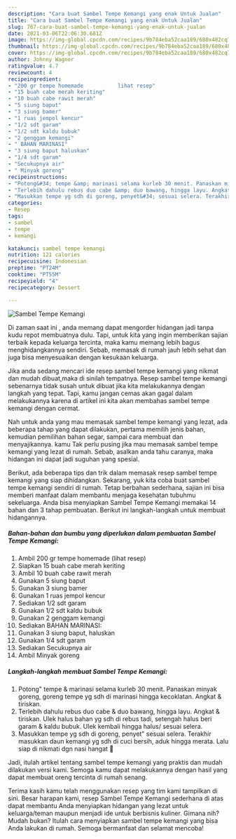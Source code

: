```yaml
---
description: "Cara buat Sambel Tempe Kemangi yang enak Untuk Jualan"
title: "Cara buat Sambel Tempe Kemangi yang enak Untuk Jualan"
slug: 767-cara-buat-sambel-tempe-kemangi-yang-enak-untuk-jualan
date: 2021-03-06T22:06:30.681Z
image: https://img-global.cpcdn.com/recipes/9b784eba52caa189/680x482cq70/sambel-tempe-kemangi-foto-resep-utama.jpg
thumbnail: https://img-global.cpcdn.com/recipes/9b784eba52caa189/680x482cq70/sambel-tempe-kemangi-foto-resep-utama.jpg
cover: https://img-global.cpcdn.com/recipes/9b784eba52caa189/680x482cq70/sambel-tempe-kemangi-foto-resep-utama.jpg
author: Johnny Wagner
ratingvalue: 4.7
reviewcount: 4
recipeingredient:
- "200 gr tempe homemade           lihat resep"
- "15 buah cabe merah keriting"
- "10 buah cabe rawit merah"
- "5 siung baput"
- "3 siung bamer"
- "1 ruas jempol kencur"
- "1/2 sdt garam"
- "1/2 sdt kaldu bubuk"
- "2 genggam kemangi"
- " BAHAN MARINASI"
- "3 siung baput haluskan"
- "1/4 sdt garam"
- "Secukupnya air"
- " Minyak goreng"
recipeinstructions:
- "Potong&#34; tempe &amp; marinasi selama kurleb 30 menit. Panaskan minyak goreng, goreng tempe yg sdh di marinasi hingga kecoklatan. Angkat &amp; tiriskan."
- "Terlebih dahulu rebus duo cabe &amp; duo bawang, hingga layu. Angkat &amp; tiriskan. Ulek halus bahan yg sdh di rebus tadi, setengah halus beri garam &amp; kaldu bubuk. Ulek kembali hingga halus/ sesuai selera."
- "Masukkan tempe yg sdh di goreng, penyet&#34; sesuai selera. Terakhir masukkan daun kemangi yg sdh di cuci bersih, aduk hingga merata. Lalu siap di nikmati dgn nasi hangat 🤤"
categories:
- Resep
tags:
- sambel
- tempe
- kemangi

katakunci: sambel tempe kemangi 
nutrition: 121 calories
recipecuisine: Indonesian
preptime: "PT24M"
cooktime: "PT55M"
recipeyield: "4"
recipecategory: Dessert

---
```



![Sambel Tempe Kemangi](https://img-global.cpcdn.com/recipes/9b784eba52caa189/680x482cq70/sambel-tempe-kemangi-foto-resep-utama.jpg)

Di zaman  saat ini , anda memang dapat mengorder hidangan jadi tanpa kudu repot membuatnya dulu. Tapi, untuk kita yang ingin memberikan sajian terbaik kepada keluarga tercinta, maka kamu memang lebih bagus menghidangkannya sendiri. Sebab, memasak di rumah jauh lebih sehat dan juga bisa menyesuaikan dengan kesukaan keluarga.

Jika anda sedang mencari ide resep sambel tempe kemangi yang nikmat dan mudah dibuat,maka di sinilah tempatnya. Resep sambel tempe kemangi  sebenarnya tidak susah untuk dibuat jika kita melakukannya dengan langkah yang tepat. Tapi, kamu jangan cemas akan gagal dalam melakukannya 
karena di artikel ini kita akan membahas sambel tempe kemangi dengan cermat.  



Nah untuk anda yang mau memasak sambel tempe kemangi yang lezat, ada beberapa tahap yang dapat dilakukan, pertama memilih jenis bahan, kemudian pemilihan bahan segar, sampai cara membuat dan menyajikannya. kamu Tak perlu pusing jika mau memasak sambel tempe kemangi yang lezat di rumah. Sebab, asalkan anda  tahu caranya, maka hidangan ini dapat jadi suguhan yang spesial.

Berikut, ada beberapa tips dan trik dalam memasak resep sambel tempe kemangi yang siap dihidangkan. Sekarang, yuk kita coba buat sambel tempe kemangi sendiri di rumah. Tetap berbahan sederhana, sajian ini bisa memberi manfaat dalam membantu menjaga kesehatan tubuhmu sekeluarga. Anda bisa menyiapkan Sambel Tempe Kemangi memakai 14 bahan dan 3 tahap pembuatan. Berikut ini langkah-langkah untuk membuat hidangannya.

<!--inarticleads1-->

##### Bahan-bahan dan bumbu yang diperlukan dalam pembuatan Sambel Tempe Kemangi:

1. Ambil 200 gr tempe homemade           (lihat resep)
1. Siapkan 15 buah cabe merah keriting
1. Ambil 10 buah cabe rawit merah
1. Gunakan 5 siung baput
1. Gunakan 3 siung bamer
1. Gunakan 1 ruas jempol kencur
1. Sediakan 1/2 sdt garam
1. Gunakan 1/2 sdt kaldu bubuk
1. Gunakan 2 genggam kemangi
1. Sediakan  BAHAN MARINASI:
1. Gunakan 3 siung baput, haluskan
1. Gunakan 1/4 sdt garam
1. Sediakan Secukupnya air
1. Ambil  Minyak goreng




<!--inarticleads2-->

##### Langkah-langkah membuat Sambel Tempe Kemangi:

1. Potong&#34; tempe &amp; marinasi selama kurleb 30 menit. Panaskan minyak goreng, goreng tempe yg sdh di marinasi hingga kecoklatan. Angkat &amp; tiriskan.
1. Terlebih dahulu rebus duo cabe &amp; duo bawang, hingga layu. Angkat &amp; tiriskan. Ulek halus bahan yg sdh di rebus tadi, setengah halus beri garam &amp; kaldu bubuk. Ulek kembali hingga halus/ sesuai selera.
1. Masukkan tempe yg sdh di goreng, penyet&#34; sesuai selera. Terakhir masukkan daun kemangi yg sdh di cuci bersih, aduk hingga merata. Lalu siap di nikmati dgn nasi hangat 🤤




Jadi, itulah artikel tentang  sambel tempe kemangi  yang praktis dan mudah dilakukan versi kami. Semoga kamu dapat melakukannya dengan hasil yang dapat membuat oreng tercinta di rumah senang. 

Terima kasih kamu telah menggunakan resep yang tim kami tampilkan di sini. Besar harapan kami, resep  Sambel Tempe Kemangi sederhana di atas dapat membantu Anda menyiapkan hidangan yang lezat untuk keluarga/teman maupun menjadi ide untuk berbisnis kuliner. Gimana nih? Mudah bukan? Itulah cara menyiapkan sambel tempe kemangi yang bisa Anda lakukan di rumah. Semoga bermanfaat dan selamat mencoba!

